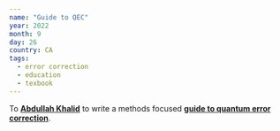 ```yaml
---
name: "Guide to QEC"
year: 2022
month: 9
day: 26
country: CA
tags:
  - error correction
  - education
  - texbook
---
```

To **[Abdullah Khalid](https://twitter.com/abdullahkhalids)** to write a methods focused **[guide to quantum error correction](https://abdullahkhalid.com/qecft/)**.
